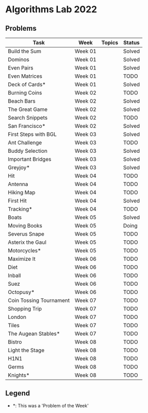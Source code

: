 # Algorithms Lab 2022

## Problems

| Task                    | Week    | Topics               | Status      |
|-------------------------|---------|----------------------|-------------|
| Build the Sum           | Week 01 |                      | Solved      |
| Dominos                 | Week 01 |                      | Solved      |
| Even Pairs              | Week 01 |                      | Solved      |
| Even Matrices           | Week 01 |                      | TODO        |
| Deck of Cards*          | Week 01 |                      | Solved      |
| Burning Coins           | Week 02 |                      | TODO        |
| Beach Bars              | Week 02 |                      | Solved      |
| The Great Game          | Week 02 |                      | Solved      |
| Search Snippets         | Week 02 |                      | TODO        |
| San Francisco*          | Week 02 |                      | Solved      |
| First Steps with BGL    | Week 03 |                      | Solved      |
| Ant Challenge           | Week 03 |                      | TODO        |
| Buddy Selection         | Week 03 |                      | Solved      |
| Important Bridges       | Week 03 |                      | Solved      |
| Greyjoy*                | Week 03 |                      | Solved      |
| Hit                     | Week 04 |                      | TODO        |
| Antenna                 | Week 04 |                      | TODO        |
| Hiking Map              | Week 04 |                      | TODO        |
| First Hit               | Week 04 |                      | Solved      |
| Tracking*               | Week 04 |                      | TODO        |
| Boats                   | Week 05 |                      | Solved      |
| Moving Books            | Week 05 |                      | Doing       |
| Severus Snape           | Week 05 |                      | TODO        |
| Asterix the Gaul        | Week 05 |                      | TODO        |
| Motorcycles*            | Week 05 |                      | TODO        |
| Maximize It             | Week 06 |                      | TODO        |
| Diet                    | Week 06 |                      | TODO        |
| Inball                  | Week 06 |                      | TODO        |
| Suez                    | Week 06 |                      | TODO        |
| Octopusy*               | Week 06 |                      | TODO        |
| Coin Tossing Tournament | Week 07 |                      | TODO        |
| Shopping Trip           | Week 07 |                      | TODO        |
| London                  | Week 07 |                      | TODO        |
| Tiles                   | Week 07 |                      | TODO        |
| The Augean Stables*     | Week 07 |                      | TODO        |
| Bistro                  | Week 08 |                      | TODO        |
| Light the Stage         | Week 08 |                      | TODO        |
| H1N1                    | Week 08 |                      | TODO        |
| Germs                   | Week 08 |                      | TODO        |
| Knights*                | Week 08 |                      | TODO        |

## Legend
- *: This was a 'Problem of the Week'